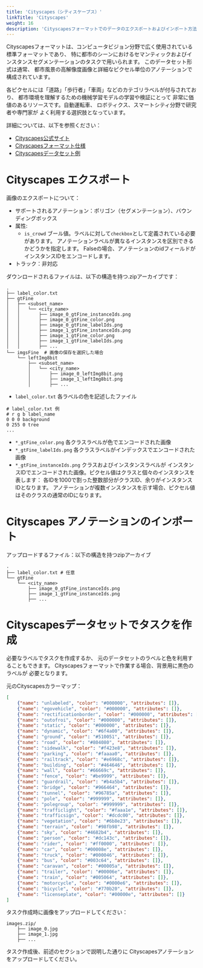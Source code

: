```yaml
---
title: 'Cityscapes（シティスケープス）'
linkTitle: 'Cityscapes'
weight: 16
description: 'Cityscapesフォーマットでのデータのエクスポートおよびインポート方法'
---
```


Cityscapesフォーマットは、コンピュータビジョン分野で広く使用されている標準フォーマットであり、
特に都市のシーンにおけるセマンティックおよびインスタンスセグメンテーションのタスクで用いられます。
このデータセット形式は通常、
都市風景の高解像度画像と詳細なピクセル単位のアノテーションで構成されています。

各ピクセルには「道路」「歩行者」「車両」などのカテゴリラベルが付与されており、
都市環境を理解するための機械学習モデルの学習や検証にとって
非常に価値のあるリソースです。自動運転車、
ロボティクス、スマートシティ分野で研究者や専門家が
よく利用する選択肢となっています。

詳細については、以下を参照ください：

- [Cityscapes公式サイト](https://www.cityscapes-dataset.com/login/)
- [Cityscapesフォーマット仕様](https://github.com/mcordts/cityscapesScripts#the-cityscapes-dataset)
- [Cityscapesデータセット例](https://github.com/cvat-ai/datumaro/tree/v0.3/tests/assets/cityscapes_dataset)

# Cityscapes エクスポート

画像のエクスポートについて：

- サポートされるアノテーション：ポリゴン（セグメンテーション）、バウンディングボックス
- 属性:
  - `is_crowd` ブール値。ラベルに対して`checkbox`として定義されている必要があります。
    アノテーションラベルが異なるインスタンスを区別できるかどうかを指定します。
    Falseの場合、アノテーションのidフィールドがインスタンスIDをエンコードします。
- トラック：非対応

ダウンロードされるファイルは、以下の構造を持つ.zipアーカイブです：

```
.
├── label_color.txt
├── gtFine
│   ├── <subset_name>
│   │   └── <city_name>
│   │       ├── image_0_gtFine_instanceIds.png
│   │       ├── image_0_gtFine_color.png
│   │       ├── image_0_gtFine_labelIds.png
│   │       ├── image_1_gtFine_instanceIds.png
│   │       ├── image_1_gtFine_color.png
│   │       ├── image_1_gtFine_labelIds.png
│   │       ├── ...
└── imgsFine  # 画像の保存を選択した場合
    └── leftImg8bit
        ├── <subset_name>
        │   └── <city_name>
        │       ├── image_0_leftImg8bit.png
        │       ├── image_1_leftImg8bit.png
        │       ├── ...
```

- `label_color.txt` 各ラベルの色を記述したファイル

```
# label_color.txt 例
# r g b label_name
0 0 0 background
0 255 0 tree
...
```

- `*_gtFine_color.png` 各クラスラベルが色でエンコードされた画像
- `*_gtFine_labelIds.png` 各クラスラベルがインデックスでエンコードされた画像
- `*_gtFine_instanceIds.png` クラスおよびインスタンスラベルが
  インスタンスIDでエンコードされた画像。ピクセル値はクラスと個々のインスタンスを表します：
  各IDを1000で割った整数部分がクラスID、余りがインスタンスIDとなります。
  アノテーションが複数インスタンスを示す場合、ピクセル値はそのクラスの通常のIDになります。

# Cityscapes アノテーションのインポート

アップロードするファイル：以下の構造を持つzipアーカイブ

```
.
├── label_color.txt # 任意
└── gtFine
    └── <city_name>
        ├── image_0_gtFine_instanceIds.png
        ├── image_1_gtFine_instanceIds.png
        ├── ...
```

# Cityscapesデータセットでタスクを作成

必要なラベルでタスクを作成するか、
元のデータセットのラベルと色を利用することもできます。
Cityscapesフォーマットで作業する場合、背景用に黒色のラベルが
必要となります。

元のCityscapesカラーマップ：

```JSON
[
    {"name": "unlabeled", "color": "#000000", "attributes": []},
    {"name": "egovehicle", "color": "#000000", "attributes": []},
    {"name": "rectificationborder", "color": "#000000", "attributes": []},
    {"name": "outofroi", "color": "#000000", "attributes": []},
    {"name": "static", "color": "#000000", "attributes": []},
    {"name": "dynamic", "color": "#6f4a00", "attributes": []},
    {"name": "ground", "color": "#510051", "attributes": []},
    {"name": "road", "color": "#804080", "attributes": []},
    {"name": "sidewalk", "color": "#f423e8", "attributes": []},
    {"name": "parking", "color": "#faaaa0", "attributes": []},
    {"name": "railtrack", "color": "#e6968c", "attributes": []},
    {"name": "building", "color": "#464646", "attributes": []},
    {"name": "wall", "color": "#66669c", "attributes": []},
    {"name": "fence", "color": "#be9999", "attributes": []},
    {"name": "guardrail", "color": "#b4a5b4", "attributes": []},
    {"name": "bridge", "color": "#966464", "attributes": []},
    {"name": "tunnel", "color": "#96785a", "attributes": []},
    {"name": "pole", "color": "#999999", "attributes": []},
    {"name": "polegroup", "color": "#999999", "attributes": []},
    {"name": "trafficlight", "color": "#faaa1e", "attributes": []},
    {"name": "trafficsign", "color": "#dcdc00", "attributes": []},
    {"name": "vegetation", "color": "#6b8e23", "attributes": []},
    {"name": "terrain", "color": "#98fb98", "attributes": []},
    {"name": "sky", "color": "#4682b4", "attributes": []},
    {"name": "person", "color": "#dc143c", "attributes": []},
    {"name": "rider", "color": "#ff0000", "attributes": []},
    {"name": "car", "color": "#00008e", "attributes": []},
    {"name": "truck", "color": "#000046", "attributes": []},
    {"name": "bus", "color": "#003c64", "attributes": []},
    {"name": "caravan", "color": "#00005a", "attributes": []},
    {"name": "trailer", "color": "#00006e", "attributes": []},
    {"name": "train", "color": "#005064", "attributes": []},
    {"name": "motorcycle", "color": "#0000e6", "attributes": []},
    {"name": "bicycle", "color": "#770b20", "attributes": []},
    {"name": "licenseplate", "color": "#00000e", "attributes": []}
]

```

</details>

タスク作成時に画像をアップロードしてください：

```
images.zip/
    ├── image_0.jpg
    ├── image_1.jpg
    ├── ...

```

タスク作成後、前述のセクションで説明した通りに
Cityscapesアノテーションをアップロードしてください。